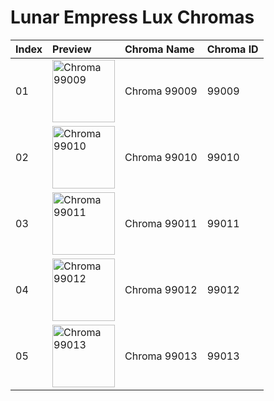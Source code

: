# Lunar Empress Lux Chromas

| Index | Preview | Chroma Name | Chroma ID |
|:---|:---|:---|:---|
| 01 | <img src='https://raw.communitydragon.org/latest/plugins/rcp-be-lol-game-data/global/default/v1/champion-chroma-images/99/99009.png' alt='Chroma 99009' width='100'> | Chroma 99009 | 99009 |
| 02 | <img src='https://raw.communitydragon.org/latest/plugins/rcp-be-lol-game-data/global/default/v1/champion-chroma-images/99/99010.png' alt='Chroma 99010' width='100'> | Chroma 99010 | 99010 |
| 03 | <img src='https://raw.communitydragon.org/latest/plugins/rcp-be-lol-game-data/global/default/v1/champion-chroma-images/99/99011.png' alt='Chroma 99011' width='100'> | Chroma 99011 | 99011 |
| 04 | <img src='https://raw.communitydragon.org/latest/plugins/rcp-be-lol-game-data/global/default/v1/champion-chroma-images/99/99012.png' alt='Chroma 99012' width='100'> | Chroma 99012 | 99012 |
| 05 | <img src='https://raw.communitydragon.org/latest/plugins/rcp-be-lol-game-data/global/default/v1/champion-chroma-images/99/99013.png' alt='Chroma 99013' width='100'> | Chroma 99013 | 99013 |
